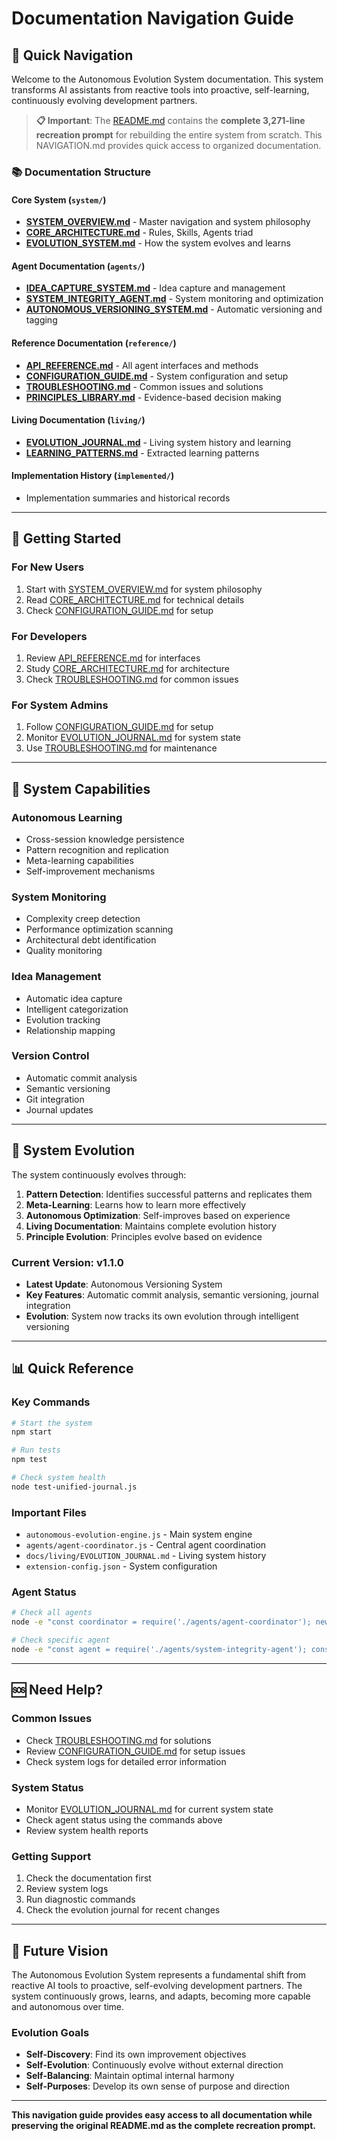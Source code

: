 # Documentation Navigation Guide

## 🎯 **Quick Navigation**

Welcome to the Autonomous Evolution System documentation. This system transforms AI assistants from reactive tools into proactive, self-learning, continuously evolving development partners.

> **📋 Important**: The [README.md](./README.md) contains the **complete 3,271-line recreation prompt** for rebuilding the entire system from scratch. This NAVIGATION.md provides quick access to organized documentation.

### **📚 Documentation Structure**

#### **Core System** (`system/`)
- **[SYSTEM_OVERVIEW.md](./system/SYSTEM_OVERVIEW.md)** - Master navigation and system philosophy
- **[CORE_ARCHITECTURE.md](./system/CORE_ARCHITECTURE.md)** - Rules, Skills, Agents triad
- **[EVOLUTION_SYSTEM.md](./system/EVOLUTION_SYSTEM.md)** - How the system evolves and learns

#### **Agent Documentation** (`agents/`)
- **[IDEA_CAPTURE_SYSTEM.md](./agents/IDEA_CAPTURE_SYSTEM.md)** - Idea capture and management
- **[SYSTEM_INTEGRITY_AGENT.md](./agents/SYSTEM_INTEGRITY_AGENT.md)** - System monitoring and optimization
- **[AUTONOMOUS_VERSIONING_SYSTEM.md](./agents/AUTONOMOUS_VERSIONING_SYSTEM.md)** - Automatic versioning and tagging

#### **Reference Documentation** (`reference/`)
- **[API_REFERENCE.md](./reference/API_REFERENCE.md)** - All agent interfaces and methods
- **[CONFIGURATION_GUIDE.md](./reference/CONFIGURATION_GUIDE.md)** - System configuration and setup
- **[TROUBLESHOOTING.md](./reference/TROUBLESHOOTING.md)** - Common issues and solutions
- **[PRINCIPLES_LIBRARY.md](./reference/PRINCIPLES_LIBRARY.md)** - Evidence-based decision making

#### **Living Documentation** (`living/`)
- **[EVOLUTION_JOURNAL.md](./living/EVOLUTION_JOURNAL.md)** - Living system history and learning
- **[LEARNING_PATTERNS.md](./living/LEARNING_PATTERNS.md)** - Extracted learning patterns

#### **Implementation History** (`implemented/`)
- Implementation summaries and historical records

---

## 🚀 **Getting Started**

### **For New Users**
1. Start with [SYSTEM_OVERVIEW.md](./system/SYSTEM_OVERVIEW.md) for system philosophy
2. Read [CORE_ARCHITECTURE.md](./system/CORE_ARCHITECTURE.md) for technical details
3. Check [CONFIGURATION_GUIDE.md](./reference/CONFIGURATION_GUIDE.md) for setup

### **For Developers**
1. Review [API_REFERENCE.md](./reference/API_REFERENCE.md) for interfaces
2. Study [CORE_ARCHITECTURE.md](./system/CORE_ARCHITECTURE.md) for architecture
3. Check [TROUBLESHOOTING.md](./reference/TROUBLESHOOTING.md) for common issues

### **For System Admins**
1. Follow [CONFIGURATION_GUIDE.md](./reference/CONFIGURATION_GUIDE.md) for setup
2. Monitor [EVOLUTION_JOURNAL.md](./living/EVOLUTION_JOURNAL.md) for system state
3. Use [TROUBLESHOOTING.md](./reference/TROUBLESHOOTING.md) for maintenance

---

## 🎯 **System Capabilities**

### **Autonomous Learning**
- Cross-session knowledge persistence
- Pattern recognition and replication
- Meta-learning capabilities
- Self-improvement mechanisms

### **System Monitoring**
- Complexity creep detection
- Performance optimization scanning
- Architectural debt identification
- Quality monitoring

### **Idea Management**
- Automatic idea capture
- Intelligent categorization
- Evolution tracking
- Relationship mapping

### **Version Control**
- Automatic commit analysis
- Semantic versioning
- Git integration
- Journal updates

---

## 🔄 **System Evolution**

The system continuously evolves through:

1. **Pattern Detection**: Identifies successful patterns and replicates them
2. **Meta-Learning**: Learns how to learn more effectively
3. **Autonomous Optimization**: Self-improves based on experience
4. **Living Documentation**: Maintains complete evolution history
5. **Principle Evolution**: Principles evolve based on evidence

### **Current Version**: v1.1.0
- **Latest Update**: Autonomous Versioning System
- **Key Features**: Automatic commit analysis, semantic versioning, journal integration
- **Evolution**: System now tracks its own evolution through intelligent versioning

---

## 📊 **Quick Reference**

### **Key Commands**
```bash
# Start the system
npm start

# Run tests
npm test

# Check system health
node test-unified-journal.js
```

### **Important Files**
- `autonomous-evolution-engine.js` - Main system engine
- `agents/agent-coordinator.js` - Central agent coordination
- `docs/living/EVOLUTION_JOURNAL.md` - Living system history
- `extension-config.json` - System configuration

### **Agent Status**
```bash
# Check all agents
node -e "const coordinator = require('./agents/agent-coordinator'); new coordinator().getAllAgentStatus();"

# Check specific agent
node -e "const agent = require('./agents/system-integrity-agent'); console.log(new agent().getAgentStatus());"
```

---

## 🆘 **Need Help?**

### **Common Issues**
- Check [TROUBLESHOOTING.md](./reference/TROUBLESHOOTING.md) for solutions
- Review [CONFIGURATION_GUIDE.md](./reference/CONFIGURATION_GUIDE.md) for setup issues
- Check system logs for detailed error information

### **System Status**
- Monitor [EVOLUTION_JOURNAL.md](./living/EVOLUTION_JOURNAL.md) for current system state
- Check agent status using the commands above
- Review system health reports

### **Getting Support**
1. Check the documentation first
2. Review system logs
3. Run diagnostic commands
4. Check the evolution journal for recent changes

---

## 🔮 **Future Vision**

The Autonomous Evolution System represents a fundamental shift from reactive AI tools to proactive, self-evolving development partners. The system continuously grows, learns, and adapts, becoming more capable and autonomous over time.

### **Evolution Goals**
- **Self-Discovery**: Find its own improvement objectives
- **Self-Evolution**: Continuously evolve without external direction
- **Self-Balancing**: Maintain optimal internal harmony
- **Self-Purposes**: Develop its own sense of purpose and direction

---

**This navigation guide provides easy access to all documentation while preserving the original README.md as the complete recreation prompt.**
